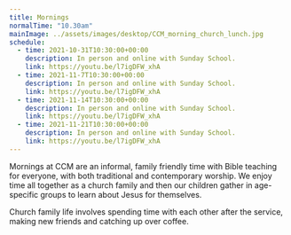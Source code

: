 ```yaml
---
title: Mornings
normalTime: "10.30am"
mainImage: ../assets/images/desktop/CCM_morning_church_lunch.jpg
schedule:
  - time: 2021-10-31T10:30:00+00:00
    description: In person and online with Sunday School.
    link: https://youtu.be/l7igDFW_xhA
  - time: 2021-11-7T10:30:00+00:00
    description: In person and online with Sunday School.
    link: https://youtu.be/l7igDFW_xhA
  - time: 2021-11-14T10:30:00+00:00
    description: In person and online with Sunday School.
    link: https://youtu.be/l7igDFW_xhA
  - time: 2021-11-21T10:30:00+00:00
    description: In person and online with Sunday School.
    link: https://youtu.be/l7igDFW_xhA
---
```

Mornings at CCM are an informal, family friendly time with Bible teaching for everyone, with both traditional and contemporary worship. We enjoy time all together as a church family and then our children gather in age-specific groups to learn about Jesus for themselves.

Church family life involves spending time with each other after the service, making new friends and catching up over coffee.
